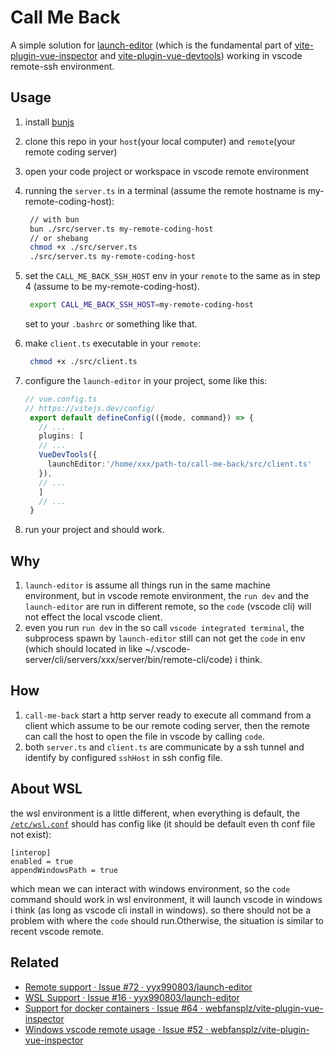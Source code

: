 # Call Me Back

A simple solution for [launch-editor](https://github.com/yyx990803/launch-editor) (which is the fundamental part of [vite-plugin-vue-inspector](https://github.com/webfansplz/vite-plugin-vue-inspector) and [vite-plugin-vue-devtools](https://devtools-next.vuejs.org/guide/vite-plugin))  working in vscode remote-ssh environment.

## Usage

1. install [bunjs](https://bun.sh/)
2. clone this repo in your `host`(your local computer) and `remote`(your remote coding server)
3. open your code project or workspace in vscode remote environment
4. running the `server.ts` in a terminal (assume the remote hostname is my-remote-coding-host):
   
   ```bash
    // with bun
    bun ./src/server.ts my-remote-coding-host
    // or shebang 
    chmod +x ./src/server.ts
    ./src/server.ts my-remote-coding-host
   ```
5. set the `CALL_ME_BACK_SSH_HOST` env in your `remote` to the same as in step 4 (assume to be my-remote-coding-host).   
   ```bash
    export CALL_ME_BACK_SSH_HOST=my-remote-coding-host
   ```
   set to your `.bashrc` or something like that.
6. make `client.ts` executable in your `remote`:
   ```bash
    chmod +x ./src/client.ts
   ```
7. configure the `launch-editor` in your project, some like this:
   ```ts
   // vue.config.ts    
   // https://vitejs.dev/config/ 
    export default defineConfig(({mode, command}) => {
      // ...
      plugins: [
      // ...
      VueDevTools({
        launchEditor:'/home/xxx/path-to/call-me-back/src/client.ts'
      }),
      // ...
      ]
      // ...
    }
   
   ```
8. run your project and should work.

## Why
1. `launch-editor` is assume all things run in the same machine environment, but in vscode remote environment, the `run dev` and the `launch-editor` are run in different remote, so the `code` (vscode cli) will not effect the local vscode client.
2. even you run `run dev` in the so call `vscode integrated terminal`, the subprocess spawn by `launch-editor` still can not get the `code` in env (which should located in like ~/.vscode-server/cli/servers/xxx/server/bin/remote-cli/code) i think.
   
## How
1. `call-me-back` start a http server ready to execute all command from a client which assume to be our remote coding server, then the remote can call the host to open the file in vscode by calling `code`.
2. both `server.ts` and `client.ts` are communicate by a ssh tunnel and identify by configured `sshHost` in ssh config file.

## About WSL
the wsl environment is a little different, when everything is default, the [`/etc/wsl.conf`](https://learn.microsoft.com/en-us/windows/wsl/wsl-config#wslconf) should has config like (it should be default even th conf file not exist): 
```
[interop]
enabled = true
appendWindowsPath = true
```
which mean we can interact with windows environment, so the `code` command should work in wsl environment, it will launch vscode in windows i think (as long as vscode cli install in windows). so there should not be a problem with where the `code` should run.Otherwise, the situation is similar to recent vscode remote.


## Related
* [Remote support · Issue #72 · yyx990803/launch-editor ](https://github.com/yyx990803/launch-editor/issues/72)
* [WSL Support · Issue #16 · yyx990803/launch-editor](https://github.com/yyx990803/launch-editor/issues/16#issuecomment-1435775182)
* [Support for docker containers · Issue #64 · webfansplz/vite-plugin-vue-inspector](https://github.com/webfansplz/vite-plugin-vue-inspector/issues/64)
* [Windows vscode remote usage · Issue #52 · webfansplz/vite-plugin-vue-inspector](https://github.com/webfansplz/vite-plugin-vue-inspector/issues/52)

